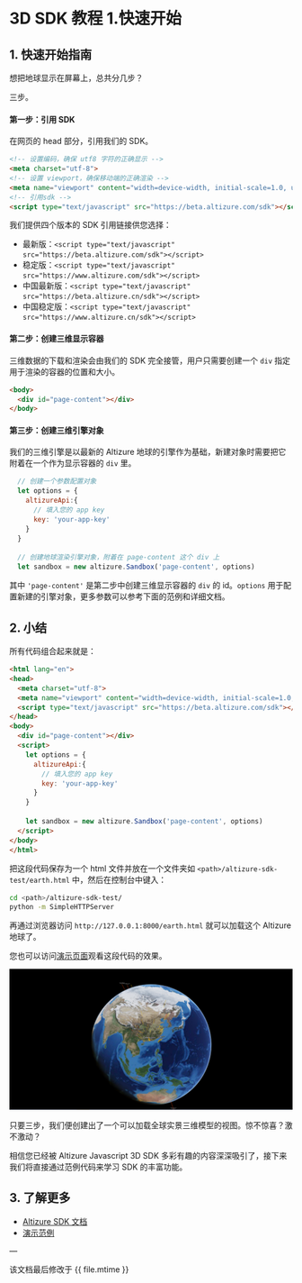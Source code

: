 # 3D SDK 教程 1.快速开始


## 1. 快速开始指南
想把地球显示在屏幕上，总共分几步？

三步。

#### 第一步：引用 SDK

在网页的 head 部分，引用我们的 SDK。

```html
<!-- 设置编码，确保 utf8 字符的正确显示 -->
<meta charset="utf-8">
<!-- 设置 viewport，确保移动端的正确渲染 -->
<meta name="viewport" content="width=device-width, initial-scale=1.0, user-scalable=no">
<!-- 引用sdk -->
<script type="text/javascript" src="https://beta.altizure.com/sdk"></script>
```

我们提供四个版本的 SDK 引用链接供您选择：

* 最新版：`<script type="text/javascript" src="https://beta.altizure.com/sdk"></script>`
* 稳定版：`<script type="text/javascript" src="https://www.altizure.com/sdk"></script>`
* 中国最新版：`<script type="text/javascript" src="https://beta.altizure.cn/sdk"></script>`
* 中国稳定版：`<script type="text/javascript" src="https://www.altizure.cn/sdk"></script>`

#### 第二步：创建三维显示容器

三维数据的下载和渲染会由我们的 SDK 完全接管，用户只需要创建一个 `div` 指定用于渲染的容器的位置和大小。

```html
<body>
  <div id="page-content"></div>
</body>
```

#### 第三步：创建三维引擎对象

我们的三维引擎是以最新的 Altizure 地球的引擎作为基础，新建对象时需要把它附着在一个作为显示容器的 `div` 里。

```js
  // 创建一个参数配置对象
  let options = {
    altizureApi:{
      // 填入您的 app key
      key: 'your-app-key'
    }
  }

  // 创建地球渲染引擎对象，附着在 page-content 这个 div 上
  let sandbox = new altizure.Sandbox('page-content', options)
```

其中 `'page-content'` 是第二步中创建三维显示容器的 `div` 的 id。`options` 用于配置新建的引擎对象，更多参数可以参考下面的范例和详细文档。

## 2. 小结

所有代码组合起来就是：

```html
<html lang="en">
<head>
  <meta charset="utf-8">
  <meta name="viewport" content="width=device-width, initial-scale=1.0, user-scalable=no">
  <script type="text/javascript" src="https://beta.altizure.com/sdk"></script>
</head>
<body>
  <div id="page-content"></div>
  <script>
    let options = {
      altizureApi:{
        // 填入您的 app key
        key: 'your-app-key'
      }
    }

    let sandbox = new altizure.Sandbox('page-content', options)
  </script>
</body>
</html>
```

把这段代码保存为一个 html 文件并放在一个文件夹如 `<path>/altizure-sdk-test/earth.html` 中，然后在控制台中键入：

```bash
cd <path>/altizure-sdk-test/
python -m SimpleHTTPServer
```

再通过浏览器访问 `http://127.0.0.1:8000/earth.html` 就可以加载这个 Altizure 地球了。

您也可以访问[演示页面](https://altizure.github.io/sdk.examples/1-1-altizure-earth/index.html)观看这段代码的效果。

![Altizure地球](img/account/jssdk.PNG)

只要三步，我们便创建出了一个可以加载全球实景三维模型的视图。惊不惊喜？激不激动？

相信您已经被 Altizure Javascript 3D SDK 多彩有趣的内容深深吸引了，接下来我们将直接通过范例代码来学习 SDK 的丰富功能。

## 3. 了解更多

* [Altizure SDK 文档](https://docs.altizure.com/zh-hans/docs/user_docs/web/)
* [演示范例](https://developers.altizure.com/demo)

—

该文档最后修改于 {{ file.mtime }}
